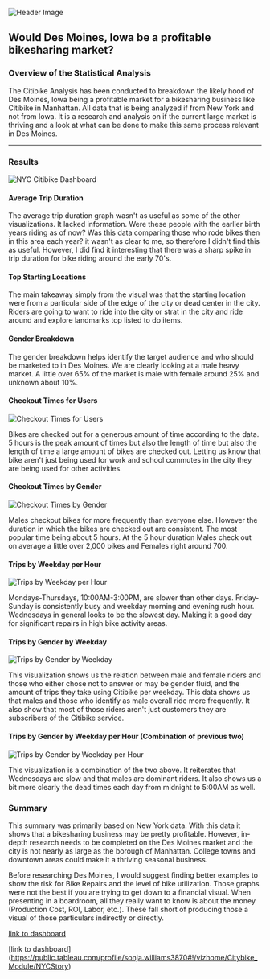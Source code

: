 ![Header Image](images/header_image.jpg)
## Would Des Moines, Iowa be a profitable bikesharing market? 


### Overview of the Statistical Analysis

The Citibike Analysis has been conducted to breakdown the likely hood of Des Moines, Iowa being a profitable market for a bikesharing business like Citibike in Manhattan. All data that is being analyzed if from New York and not from Iowa. It is a research and analysis on if the current large market is thriving and a look at what can be done to make this same process relevant in Des Moines.

***

### Results



![NYC Citibike Dashboard](images/nyc_citibike_dashboard.jpg)

#### Average Trip Duration

The average trip duration graph wasn't as useful as some of the other visualizations. It lacked information. Were these people with the earlier birth years riding as of now? Was this data comparing those who rode bikes then in this area each year? it wasn't as clear to me, so therefore I didn't find this as useful. However, I did find it interesting that there was a sharp spike in trip duration for bike riding around the early 70's. 

#### Top Starting Locations

The main takeaway simply from the visual was that the starting location were from a particular side of the edge of the city or dead center in the city. Riders are going to want to ride into the city or strat in the city and ride around and explore landmarks top listed to do items. 


#### Gender Breakdown

The gender breakdown helps identify the target audience and who should be marketed to in Des Moines. We are clearly looking at a male heavy market. A little over 65% of the market is male with female around 25% and unknown about 10%.


#### Checkout Times for Users
![Checkout Times for Users](images/Checkout_times_for_users.jpg)

Bikes are checked out for a generous amount of time according to the data. 5 hours is the peak amount of times but also the length of time but also the length of time a large amount of bikes are checked out. Letting us know that bike aren't just being used for work and school commutes in the city they are being used for other activities.

#### Checkout Times by Gender
![Checkout Times by Gender](images/checkout_times_gender.jpg)

Males checkout bikes for more frequently than everyone else. However the duration in which the bikes are checked out are consistent. The most popular time being about 5 hours. At the 5 hour duration Males check out on average a little over 2,000 bikes and Females right around 700. 

#### Trips by Weekday per Hour
![Trips by Weekday per Hour](images/trips_by_weekday_per_hour.jpg)

Mondays-Thursdays, 10:00AM-3:00PM, are slower than other days. Friday-Sunday is consistently busy and weekday morning and evening rush hour. Wednesdays in general looks to be the slowest day. Making it a good day for significant repairs in high bike activity areas.


#### Trips by Gender by Weekday
![Trips by Gender by Weekday](images/trips_by_gender_by_weekday.jpg)

This visualization shows us the relation between male and female riders and those who either chose not to answer or may be gender fluid, and the amount of trips they take using Citibike per weekday. This data shows us that males and those who identify as male overall ride more frequently. It also show that most of those riders aren't just customers they are subscribers of the Citibike service.


#### Trips by Gender by Weekday per Hour (Combination of previous two)
![Trips by Gender by Weekday per Hour](images/trips_by_gender_weekday_per_hour.jpg)

This visualization is a combination of the two above. It reiterates that Wednesdays are slow and that males are dominant riders. It also shows us a bit more clearly the dead times each day from midnight to 5:00AM as well. 




### Summary

This summary was primarily based on New York data. With this data it shows that a bikesharing business may be pretty profitable. However, in-depth research needs to be completed on the Des Moines market and the city is not nearly as large as the borough of Manhattan. College towns and downtown areas could make it a thriving seasonal business. 

Before researching Des Moines, I would suggest finding better examples to show the risk for Bike Repairs and the level of bike utilization. Those graphs were not the best if you are trying to get down to a financial visual. When presenting in a boardroom, all they really want to know is about the money (Production Cost, ROI, Labor, etc.). These fall short of producing those a visual of those particulars indirectly or directly.



[link to dashboard](https://public.tableau.com/profile/sonja.williams3870#!/vizhome/CitiBikeAnalysisChallenge/CitiBikeAnalysisChallengeStory?publish=yes)

[link to dashboard] (https://public.tableau.com/profile/sonja.williams3870#!/vizhome/Citybike_Module/NYCStory)
